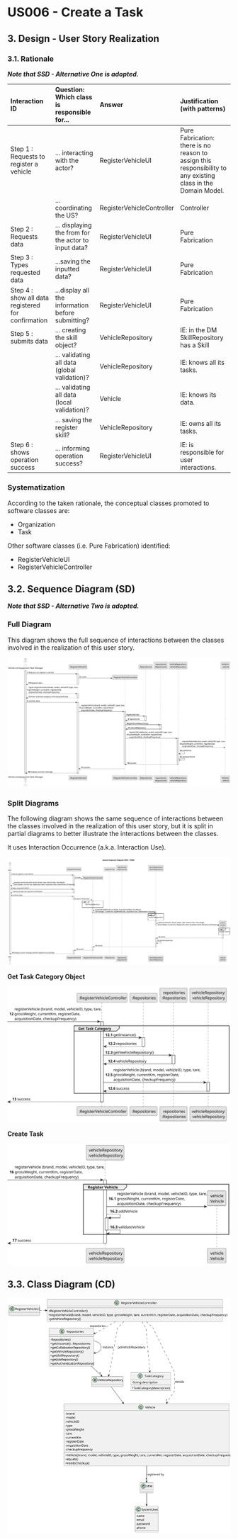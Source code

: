 # US006 - Create a Task

## 3. Design - User Story Realization

### 3.1. Rationale

_**Note that SSD - Alternative One is adopted.**_

| Interaction ID                                       | Question: Which class is responsible for...                | Answer                    | Justification (with patterns)                                                                                 |
|:-----------------------------------------------------|:-----------------------------------------------------------|:--------------------------|:--------------------------------------------------------------------------------------------------------------|
| Step 1 : Requests to register a vehicle             | ... interacting with the actor?                           | RegisterVehicleUI         | Pure Fabrication: there is no reason to assign this responsibility to any existing class in the Domain Model. |
|                                                 | ... coordinating the US?                                  | RegisterVehicleController | Controller                                                                                                    |
| Step 2  : Requests data                            | ... displaying the from for the actor to input data? | RegisterVehicleUI         | Pure Fabrication                                                                                              |
| Step 3 : Types requested data                      | ...saving the inputted data?                              | RegisterVehicleUI         | Pure Fabrication                                                                                              |
| Step 4  : show all data registered for confirmation | ...display all the information before submitting?         | RegisterVehicleUI         | Pure Fabrication                                                                                              |
| Step 5  : submits data                             | ... creating the skill object?                            | VehicleRepository         | IE: in the DM SkillRepository has a Skill                                                                     |
|                                                    | ... validating all data (global validation)?              | VehicleRepository                       | IE: knows all its tasks.                                                                                      | 
|                                                 | ... validating all data (local validation)?               | Vehicle               | IE: knows its data.                                                                                           | 
|                                                 | ... saving the register skill?                            | VehicleRepository               | IE: owns all its tasks.                                                                                       | 
| Step 6   : shows operation success                 | ... informing operation success?                          |RegisterVehicleUI              | IE: is responsible for user interactions.                                                                     | 

### Systematization ##

According to the taken rationale, the conceptual classes promoted to software classes are:

* Organization
* Task

Other software classes (i.e. Pure Fabrication) identified:

* RegisterVehicleUI
* RegisterVehicleController


## 3.2. Sequence Diagram (SD)

_**Note that SSD - Alternative Two is adopted.**_

### Full Diagram

This diagram shows the full sequence of interactions between the classes involved in the realization of this user story.

![Sequence Diagram - Full](svg/us006-sequence-diagram-full.svg)

### Split Diagrams

The following diagram shows the same sequence of interactions between the classes involved in the realization of this user story, but it is split in partial diagrams to better illustrate the interactions between the classes.

It uses Interaction Occurrence (a.k.a. Interaction Use).

![Sequence Diagram - split](svg/us006-sequence-diagram-split-System_Sequence_Diagram__SSD____US006.svg)

**Get Task Category Object**

![Sequence Diagram - Partial - Get Task Category List](svg/us006-sequence-diagram-partial-get-task-category.svg)


**Create Task**

![Sequence Diagram - Partial - Create Task](svg/us006-sequence-diagram-partial-create-task.svg)

## 3.3. Class Diagram (CD)

![Class Diagram](svg/us006-class-diagram.svg)